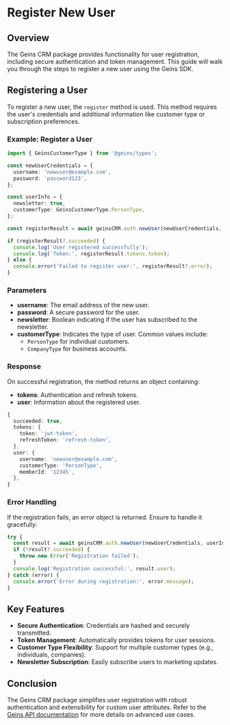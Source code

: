 # Register New User

## Overview

The Geins CRM package provides functionality for user registration, including secure authentication and token management. This guide will walk you through the steps to register a new user using the Geins SDK.

## Registering a User

To register a new user, the `register` method is used. This method requires the user's credentials and additional information like customer type or subscription preferences.

### Example: Register a User

```typescript
import { GeinsCustomerType } from '@geins/types';

const newUserCredentials = {
  username: 'newuser@example.com',
  password: 'password123',
};

const userInfo = {
  newsletter: true,
  customerType: GeinsCustomerType.PersonType,
};

const registerResult = await geinsCRM.auth.newUser(newUserCredentials, userInfo);

if (registerResult?.succeeded) {
  console.log('User registered successfully');
  console.log('Token:', registerResult.tokens.token);
} else {
  console.error('Failed to register user:', registerResult?.error);
}
```

### Parameters

- **username**: The email address of the new user.
- **password**: A secure password for the user.
- **newsletter**: Boolean indicating if the user has subscribed to the newsletter.
- **customerType**: Indicates the type of user. Common values include:
  - `PersonType` for individual customers.
  - `CompanyType` for business accounts.

### Response

On successful registration, the method returns an object containing:
- **tokens**: Authentication and refresh tokens.
- **user**: Information about the registered user.

```typescript
{
  succeeded: true,
  tokens: {
    token: 'jwt-token',
    refreshToken: 'refresh-token',
  },
  user: {
    username: 'newuser@example.com',
    customerType: 'PersonType',
    memberId: '12345',
  },
}
```

### Error Handling

If the registration fails, an error object is returned. Ensure to handle it gracefully:

```typescript
try {
  const result = await geinsCRM.auth.newUser(newUserCredentials, userInfo);
  if (!result?.succeeded) {
    throw new Error('Registration failed');
  }
  console.log('Registration successful:', result.user);
} catch (error) {
  console.error('Error during registration:', error.message);
}
```

## Key Features

- **Secure Authentication**: Credentials are hashed and securely transmitted.
- **Token Management**: Automatically provides tokens for user sessions.
- **Customer Type Flexibility**: Support for multiple customer types (e.g., individuals, companies).
- **Newsletter Subscription**: Easily subscribe users to marketing updates.

## Conclusion

The Geins CRM package simplifies user registration with robust authentication and extensibility for custom user attributes. Refer to the [Geins API documentation](https://docs.geins.io) for more details on advanced use cases.


